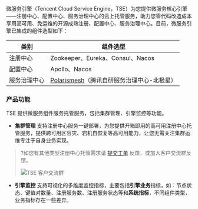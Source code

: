 微服务引擎（Tencent Cloud Service Engine，TSE）为您提供微服务核心引擎——注册中心、配置中心、服务治理中心的云上托管服务，助力您零代码改造成本享用高可用、免运维的开源成熟注册、配置中心、服务治理中心。目前，微服务引擎已集成的组件选型如下：

|类别|组件选型|
|-|-|
|注册中心|Zookeeper、Eureka、Consul、Nacos|
|配置中心|Apollo、Nacos|
|服务治理中心|[Polarismesh](https://polarismesh.cn/#/)（腾讯自研服务治理中心-北极星）|



### 产品功能
TSE 提供微服务组件服务托管服务，包括集群管理、引擎监控等功能。
- **集群管理**
支持注册中心服务一键部署，为您提供开箱即用的高可用注册中心托管服务，提供跨可用区容灾、宕机自恢复等高可用能力，让您无需关注集群运维专注于自身业务实现。
>?如您有其他类型注册中心托管需求请 [提交工单](https://console.cloud.tencent.com/workorder/category) 反馈，或加入客户交流群反馈。
>
>![TSE 客户交流群](https://user-images.githubusercontent.com/43366599/140017937-2f0f2305-e79d-4a6c-b055-1bbf360ab793.png)



- **引擎监控**
支持可视化的多维度监控指标，主要包括**引擎业务**指标，如：节点状态、键值对数量、注册服务数、注册服务状态等和**系统指标**，不同组件类型，业务指标存在一些差异。
